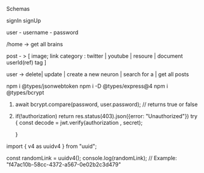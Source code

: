 Schemas 

signIn 
signUp




user
    - username
    - password

/home -> get all brains


post - > [
    image;
    link
    category : twitter | youtube | resoure | document 
    userId(ref)
    tag
]

user -> delete| update | create a new neuron | search for a <huge post> | get all posts




npm i @types/jsonwebtoken
npm i -D @types/express@4
 npm i @types/bcrypt 


1. await bcrypt.compare(password, user.password); // returns true or false

2. if(!authorization) return res.status(403).json({error: "Unauthorized"})
    try {
            const decode = jwt.verify(authorization , secret); 
        <!-- use  authorization as string if dont want to check is authorization is  undefined -->

    } 




import { v4 as uuidv4 } from "uuid";

const randomLink = uuidv4();
console.log(randomLink);  // Example: "f47ac10b-58cc-4372-a567-0e02b2c3d479"





